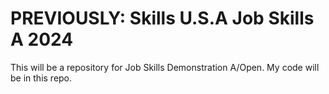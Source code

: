 # PREVIOUSLY: Skills U.S.A Job Skills A 2024
 

 This will be a repository for Job Skills Demonstration A/Open. My code will be in this repo.
